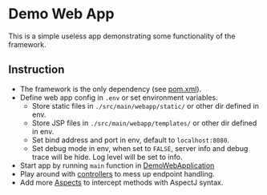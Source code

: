 # Demo Web App

This is a simple useless app demonstrating some functionality of the framework.

## Instruction
- The framework is the only dependency (see [pom.xml](pom.xml)).
- Define web app config in `.env` or set environment variables.
  - Store static files in `./src/main/webapp/static/` or other dir defined in env.
  - Store JSP files in `./src/main/webapp/templates/` or other dir defined in env.
  - Set bind address and port in env, default to `localhost:8080`.
  - Set debug mode in env, when set to `FALSE`, server info and debug trace will be hide. Log level will be set to info.
- Start app by running `main` function in [DemoWebApplication](src/main/java/app/demo/DemoWebApplication.java)
- Play around with [controllers](src/main/java/app/demo/controller) to mess up endpoint handling.
- Add more [Aspects](src/main/java/app/demo/aspect) to intercept methods with AspectJ syntax.
